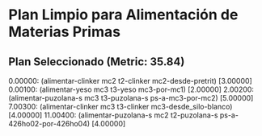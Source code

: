 # Plan Limpio para Alimentación de Materias Primas

## Plan Seleccionado (Metric: 35.84)

0.00000: (alimentar-clinker mc2 t2-clinker mc2-desde-pretrit) [3.00000]
0.00100: (alimentar-yeso mc3 t3-yeso mc3-por-mc1) [2.00000]
2.00200: (alimentar-puzolana-s mc3 t3-puzolana-s ps-a-mc3-por-mc2) [5.00000]
7.00300: (alimentar-clinker mc3 t3-clinker mc3-desde_silo-blanco) [4.00000]
11.00400: (alimentar-puzolana-s mc2 t2-puzolana-s ps-a-426ho02-por-426ho04) [4.00000]